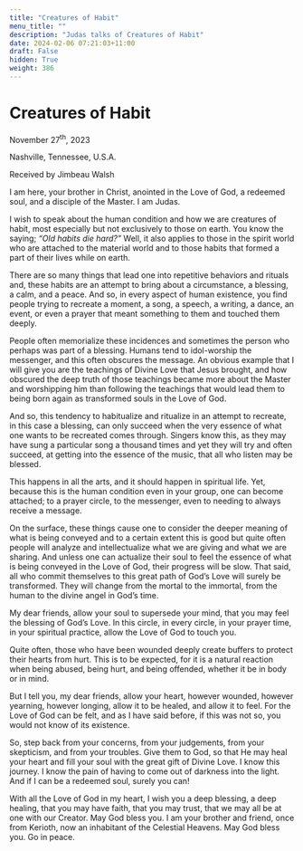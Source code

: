 ```yaml
---
title: "Creatures of Habit"
menu_title: ""
description: "Judas talks of Creatures of Habit"
date: 2024-02-06 07:21:03+11:00
draft: False
hidden: True
weight: 386
---
```

# Creatures of Habit

November 27<sup>th</sup>, 2023

Nashville, Tennessee, U.S.A.

Received by Jimbeau Walsh  

I am here, your brother in Christ, anointed in the Love of God, a redeemed soul, and a disciple of the Master. I am Judas. 
   
I wish to speak about the human condition and how we are creatures of habit, most especially but not exclusively to those on earth. You know the saying; *“Old habits die hard?”* Well, it also applies to those in the spirit world who are attached to the material world and to those habits that formed a part of their lives while on earth. 

There are so many things that lead one into repetitive behaviors and rituals and, these habits are an attempt to bring about a circumstance, a blessing, a calm, and a peace. And so, in every aspect of human existence, you find people trying to recreate a moment, a song, a speech, a writing, a dance, an event, or even a prayer that meant something to them and touched them deeply. 

People often memorialize these incidences and sometimes the person who perhaps was part of a blessing. Humans tend to idol-worship the messenger, and this often obscures the message. An obvious example that I will give you are the teachings of Divine Love that Jesus brought, and how obscured the deep truth of those teachings became more about the Master and worshipping him than following the teachings that would lead them to being born again as transformed souls in the Love of God. 

And so, this tendency to habitualize and ritualize in an attempt to recreate, in this case a blessing, can only succeed when the very essence of what one wants to be recreated comes through. Singers know this, as they may have sung a particular song a thousand times and yet they will try and often succeed, at getting into the essence of the music, that all who listen may be blessed. 

This happens in all the arts, and it should happen in spiritual life. Yet, because this is the human condition even in your group, one can become attached; to a prayer circle, to the messenger, even to needing to always receive a message. 

On the surface, these things cause one to consider the deeper meaning of what is being conveyed and to a certain extent this is good but quite often people will analyze and intellectualize what we are giving and what we are sharing. And unless one can actualize their soul to feel the essence of what is being conveyed in the Love of God, their progress will be slow. That said, all who commit themselves to this great path of God’s Love will surely be transformed. They will change from the mortal to the immortal, from the human to the divine angel in God’s time.  

My dear friends, allow your soul to supersede your mind, that you may feel the blessing of God’s Love. In this circle, in every circle, in your prayer time, in your spiritual practice, allow the Love of God to touch you. 

Quite often, those who have been wounded deeply create buffers to protect their hearts from hurt. This is to be expected, for it is a natural reaction when being abused, being hurt, and being offended, whether it be in body or in mind. 

But I tell you, my dear friends, allow your heart, however wounded, however yearning, however longing, allow it to be healed, and allow it to feel. For the Love of God can be felt, and as I have said before, if this was not so, you would not know of its existence. 

So, step back from your concerns, from your judgements, from your skepticism, and from your troubles. Give them to God, so that He may heal your heart and fill your soul with the great gift of Divine Love. I know this journey. I know the pain of having to come out of darkness into the light.  And if I can be a redeemed soul, surely you can!

With all the Love of God in my heart, I wish you a deep blessing, a deep healing, that you may have faith, that you may trust, that we may all be at one with our Creator. May God bless you. I am your brother and friend, once from Kerioth, now an inhabitant of the Celestial Heavens. May God bless you. Go in peace.